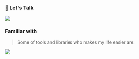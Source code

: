 ### 💬  Let's Talk

<a href="https://google.gr"><img src="https://skillicons.dev/icons?i=linkedin&theme=dark&perline=1"/></a>


### Familiar with

> Some of tools and libraries who makes my life easier are:

![](https://skillicons.dev/icons?i=sass,ts,js,react,redux,nextjs,jest,docker,wordpress,vscode,alpinejs,tailwind,vite,git&theme=dark&perline=7)
